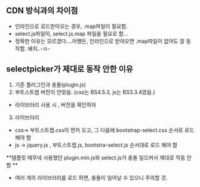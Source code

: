 
## CDN 방식과의 차이점

- 인라인으로 로드받아오는 경우, .map파일이 필요함.
- select.js파일이, select.js.map 파일을 필요로 함...
- 정확한 이유는 모르겠다....어쨌든, 인라인으로 받아오면 .map파일이 없어도 잘 동작함. 왜지..-ㅁ-

## selectpicker가 제대로 동작 안한 이유

1. 기존 플러그인과 충돌(plugin.js)
2. 부트스트랩 버전이 안맞음. (css는 BS4.5.3, js는 BS3.3.4였음.)

- 라이브러리 사용 시 , 버전을 확인하자

3. 라이브러리 

- css-> 부트스트랩.css이 먼저 오고, 그 다음에 bootstrap-select.css 순서로 로드 해야 함
- js -> jquery.js , 부트스트랩.js, bootstra-select.js 순서대로 로드 해야 함

**템플릿 때무네 사용했던 plugin.min.js와 select.js가 충돌 일으켜서 제대로 작동 안함 **

- 여러 개의 라이브러리를 로드 하면, 충돌이 일어날 수 있으니 주의할 것.

